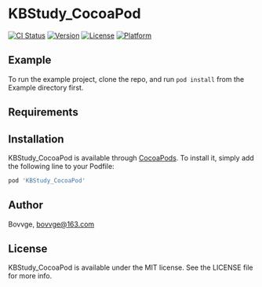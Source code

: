 # KBStudy_CocoaPod

[![CI Status](https://img.shields.io/travis/Bovvge/KBStudy_CocoaPod.svg?style=flat)](https://travis-ci.org/Bovvge/KBStudy_CocoaPod)
[![Version](https://img.shields.io/cocoapods/v/KBStudy_CocoaPod.svg?style=flat)](https://cocoapods.org/pods/KBStudy_CocoaPod)
[![License](https://img.shields.io/cocoapods/l/KBStudy_CocoaPod.svg?style=flat)](https://cocoapods.org/pods/KBStudy_CocoaPod)
[![Platform](https://img.shields.io/cocoapods/p/KBStudy_CocoaPod.svg?style=flat)](https://cocoapods.org/pods/KBStudy_CocoaPod)

## Example

To run the example project, clone the repo, and run `pod install` from the Example directory first.

## Requirements

## Installation

KBStudy_CocoaPod is available through [CocoaPods](https://cocoapods.org). To install
it, simply add the following line to your Podfile:

```ruby
pod 'KBStudy_CocoaPod'
```

## Author

Bovvge, bovvge@163.com

## License

KBStudy_CocoaPod is available under the MIT license. See the LICENSE file for more info.
